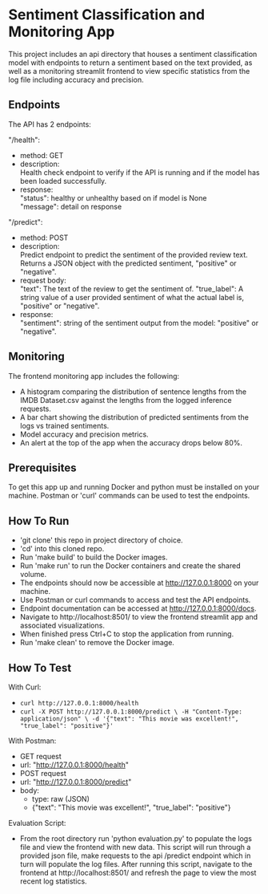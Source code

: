 # Sentiment Classification and Monitoring App
This project includes an api directory that houses a sentiment classification model with endpoints to return a sentiment based on the text provided, as well as a monitoring streamlit frontend to view specific statistics from the log file including accuracy and precision. 

## Endpoints
The API has 2 endpoints:

"/health":<br>
- method: GET
- description:<br>
Health check endpoint to verify if the API is running and if the model has been loaded successfully.
- response:<br>
"status": healthy or unhealthy based on if model is None<br>
"message": detail on response

"/predict":<br>
- method: POST
- description:<br>
Predict endpoint to predict the sentiment of the provided review text. Returns a JSON object with the predicted sentiment, "positive" or "negative".
- request body:<br>
"text": The text of the review to get the sentiment of.
"true_label": A string value of a user provided sentiment of what the actual label is, "positive" or "negative".
- response:<br>
"sentiment": string of the sentiment output from the model: "positive" or "negative".

## Monitoring 
The frontend monitoring app includes the following:
- A histogram comparing the distribution of sentence lengths from the IMDB Dataset.csv against the lengths from the logged inference requests.<br>
- A bar chart showing the distribution of predicted sentiments from the logs vs trained sentiments.<br>
- Model accuracy and precision metrics.<br>
- An alert at the top of the app when the accuracy drops below 80%.

## Prerequisites
To get this app up and running Docker and python must be installed on your machine. Postman or 'curl' commands can be used to test the endpoints.

## How To Run
- 'git clone' this repo in project directory of choice.
- 'cd' into this cloned repo.
- Run 'make build' to build the Docker images.
- Run 'make run' to run the Docker containers and create the shared volume.
- The endpoints should now be accessible at http://127.0.0.1:8000 on your machine.
- Use Postman or curl commands to access and test the API endpoints.
- Endpoint documentation can be accessed at http://127.0.0.1:8000/docs.
- Navigate to http://localhost:8501/ to view the frontend streamlit app and associated visualizations.
- When finished press Ctrl+C to stop the application from running.
- Run 'make clean' to remove the Docker image.

## How To Test
With Curl:<br>
- `curl http://127.0.0.1:8000/health`
- `curl -X POST http://127.0.0.1:8000/predict \
  -H "Content-Type: application/json" \
  -d '{"text": "This movie was excellent!", "true_label": "positive"}'`

With Postman:<br>
- GET request
- url: "http://127.0.0.1:8000/health"
- POST request
- url: "http://127.0.0.1:8000/predict"
- body:
    - type: raw (JSON)
    - {"text": "This movie was excellent!", "true_label": "positive"}

Evaluation Script:
- From the root directory run 'python evaluation.py' to populate the logs file and view the frontend with new data. This script will run through a provided json file, make requests to the api /predict endpoint which in turn will populate the log files. After running this script, navigate to the frontend at http://localhost:8501/ and refresh the page to view the most recent log statistics.